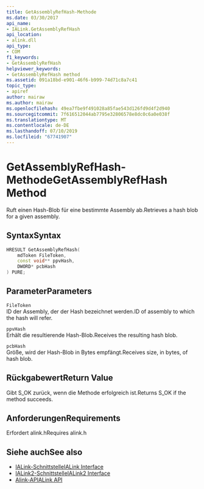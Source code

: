```yaml
---
title: GetAssemblyRefHash-Methode
ms.date: 03/30/2017
api_name:
- IALink.GetAssemblyRefHash
api_location:
- alink.dll
api_type:
- COM
f1_keywords:
- GetAssemblyRefHash
helpviewer_keywords:
- GetAssemblyRefHash method
ms.assetid: 091a18bd-e901-46f6-b999-74d71c8a7c41
topic_type:
- apiref
author: mairaw
ms.author: mairaw
ms.openlocfilehash: 49ea7fbe9f491028a85fae543d126fd9d4f2d940
ms.sourcegitcommit: 7f616512044ab7795e32806578e8dc0c6a0e038f
ms.translationtype: MT
ms.contentlocale: de-DE
ms.lasthandoff: 07/10/2019
ms.locfileid: "67741907"
---
```

# <a name="getassemblyrefhash-method"></a><span data-ttu-id="1d0a5-102">GetAssemblyRefHash-Methode</span><span class="sxs-lookup"><span data-stu-id="1d0a5-102">GetAssemblyRefHash Method</span></span>
<span data-ttu-id="1d0a5-103">Ruft einen Hash-Blob für eine bestimmte Assembly ab.</span><span class="sxs-lookup"><span data-stu-id="1d0a5-103">Retrieves a hash blob for a given assembly.</span></span>  
  
## <a name="syntax"></a><span data-ttu-id="1d0a5-104">Syntax</span><span class="sxs-lookup"><span data-stu-id="1d0a5-104">Syntax</span></span>  
  
```cpp  
HRESULT GetAssemblyRefHash(  
    mdToken FileToken,  
    const void** ppvHash,  
    DWORD* pcbHash  
) PURE;  
```  
  
## <a name="parameters"></a><span data-ttu-id="1d0a5-105">Parameter</span><span class="sxs-lookup"><span data-stu-id="1d0a5-105">Parameters</span></span>  
 `FileToken`  
 <span data-ttu-id="1d0a5-106">ID der Assembly, der der Hash bezeichnet werden.</span><span class="sxs-lookup"><span data-stu-id="1d0a5-106">ID of assembly to which the hash will refer.</span></span>  
  
 `ppvHash`  
 <span data-ttu-id="1d0a5-107">Erhält die resultierende Hash-Blob.</span><span class="sxs-lookup"><span data-stu-id="1d0a5-107">Receives the resulting hash blob.</span></span>  
  
 `pcbHash`  
 <span data-ttu-id="1d0a5-108">Größe, wird der Hash-Blob in Bytes empfängt.</span><span class="sxs-lookup"><span data-stu-id="1d0a5-108">Receives size, in bytes, of hash blob.</span></span>  
  
## <a name="return-value"></a><span data-ttu-id="1d0a5-109">Rückgabewert</span><span class="sxs-lookup"><span data-stu-id="1d0a5-109">Return Value</span></span>  
 <span data-ttu-id="1d0a5-110">Gibt S_OK zurück, wenn die Methode erfolgreich ist.</span><span class="sxs-lookup"><span data-stu-id="1d0a5-110">Returns S_OK if the method succeeds.</span></span>  
  
## <a name="requirements"></a><span data-ttu-id="1d0a5-111">Anforderungen</span><span class="sxs-lookup"><span data-stu-id="1d0a5-111">Requirements</span></span>  
 <span data-ttu-id="1d0a5-112">Erfordert alink.h</span><span class="sxs-lookup"><span data-stu-id="1d0a5-112">Requires alink.h</span></span>  
  
## <a name="see-also"></a><span data-ttu-id="1d0a5-113">Siehe auch</span><span class="sxs-lookup"><span data-stu-id="1d0a5-113">See also</span></span>

- [<span data-ttu-id="1d0a5-114">IALink-Schnittstelle</span><span class="sxs-lookup"><span data-stu-id="1d0a5-114">IALink Interface</span></span>](../../../../docs/framework/unmanaged-api/alink/ialink-interface.md)
- [<span data-ttu-id="1d0a5-115">IALink2-Schnittstelle</span><span class="sxs-lookup"><span data-stu-id="1d0a5-115">IALink2 Interface</span></span>](../../../../docs/framework/unmanaged-api/alink/ialink2-interface.md)
- [<span data-ttu-id="1d0a5-116">Alink-API</span><span class="sxs-lookup"><span data-stu-id="1d0a5-116">ALink API</span></span>](../../../../docs/framework/unmanaged-api/alink/index.md)
